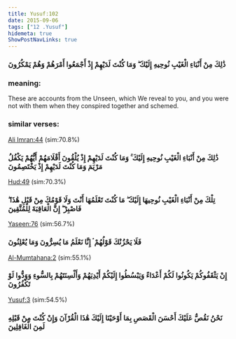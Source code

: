 ```yaml
---
title: Yusuf:102
date: 2015-09-06
tags: ["12 .Yusuf"]
hidemeta: true 
ShowPostNavLinks: true 
---
```

### ذَٰلِكَ مِنْ أَنْبَاءِ الْغَيْبِ نُوحِيهِ إِلَيْكَ ۖ وَمَا كُنْتَ لَدَيْهِمْ إِذْ أَجْمَعُوا أَمْرَهُمْ وَهُمْ يَمْكُرُونَ
### meaning: 
These are accounts from the Unseen, which We reveal to you, and you were not with them when they conspired together and schemed.
### similar verses: 

[Ali Imran:44](/3/44) (sim:70.8%)

### ذَٰلِكَ مِنْ أَنْبَاءِ الْغَيْبِ نُوحِيهِ إِلَيْكَ ۚ وَمَا كُنْتَ لَدَيْهِمْ إِذْ يُلْقُونَ أَقْلَامَهُمْ أَيُّهُمْ يَكْفُلُ مَرْيَمَ وَمَا كُنْتَ لَدَيْهِمْ إِذْ يَخْتَصِمُونَ

[Hud:49](/11/49) (sim:70.3%)

### تِلْكَ مِنْ أَنْبَاءِ الْغَيْبِ نُوحِيهَا إِلَيْكَ ۖ مَا كُنْتَ تَعْلَمُهَا أَنْتَ وَلَا قَوْمُكَ مِنْ قَبْلِ هَٰذَا ۖ فَاصْبِرْ ۖ إِنَّ الْعَاقِبَةَ لِلْمُتَّقِينَ

[Yaseen:76](/36/76) (sim:56.7%)

### فَلَا يَحْزُنْكَ قَوْلُهُمْ ۘ إِنَّا نَعْلَمُ مَا يُسِرُّونَ وَمَا يُعْلِنُونَ

[Al-Mumtahana:2](/60/2) (sim:55.1%)

### إِنْ يَثْقَفُوكُمْ يَكُونُوا لَكُمْ أَعْدَاءً وَيَبْسُطُوا إِلَيْكُمْ أَيْدِيَهُمْ وَأَلْسِنَتَهُمْ بِالسُّوءِ وَوَدُّوا لَوْ تَكْفُرُونَ

[Yusuf:3](/12/3) (sim:54.5%)

### نَحْنُ نَقُصُّ عَلَيْكَ أَحْسَنَ الْقَصَصِ بِمَا أَوْحَيْنَا إِلَيْكَ هَٰذَا الْقُرْآنَ وَإِنْ كُنْتَ مِنْ قَبْلِهِ لَمِنَ الْغَافِلِينَ
